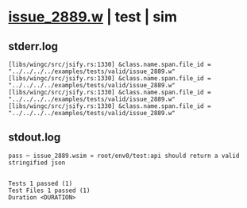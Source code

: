 # [issue_2889.w](../../../../../examples/tests/valid/issue_2889.w) | test | sim

## stderr.log
```log
[libs/wingc/src/jsify.rs:1330] &class.name.span.file_id = "../../../../examples/tests/valid/issue_2889.w"
[libs/wingc/src/jsify.rs:1330] &class.name.span.file_id = "../../../../examples/tests/valid/issue_2889.w"
[libs/wingc/src/jsify.rs:1330] &class.name.span.file_id = "../../../../examples/tests/valid/issue_2889.w"
[libs/wingc/src/jsify.rs:1330] &class.name.span.file_id = "../../../../examples/tests/valid/issue_2889.w"
```

## stdout.log
```log
pass ─ issue_2889.wsim » root/env0/test:api should return a valid stringified json
 
 
Tests 1 passed (1)
Test Files 1 passed (1)
Duration <DURATION>
```

